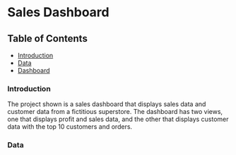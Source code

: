 # Sales Dashboard

## Table of Contents
* [Introduction](#introduction)
* [Data](#data)
* [Dashboard](#dashboard)

### Introduction
The project shown is a sales dashboard that displays sales data and customer data from a fictitious superstore. The dashboard has two views, one that displays profit and sales data, and the other that displays customer data with the top 10 customers and orders.

### Data
